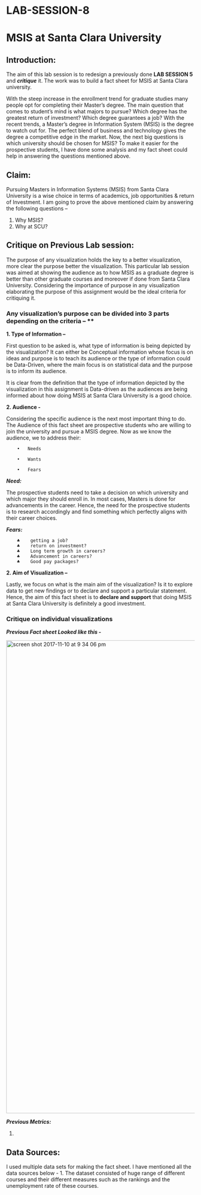 # LAB-SESSION-8
# MSIS at Santa Clara University
## Introduction:
The aim of this lab session is to redesign a previously done **LAB SESSION 5** and _**critique**_ it. The work was to build a fact sheet for MSIS at Santa Clara university. 

With the steep increase in the enrollment trend for graduate studies many people opt for completing their Master’s degree. The main question that comes to student’s mind is what majors to pursue? Which degree has the greatest return of investment? Which degree guarantees a job? With the recent trends, a Master’s degree in Information System (MSIS) is the degree to watch out for. The perfect blend of business and technology gives the degree a competitive edge in the market. Now, the next big questions is which university should be chosen for MSIS? 
To make it easier for the prospective students, I have done some analysis and my fact sheet could help in answering the questions mentioned above.

## Claim:
Pursuing Masters in Information Systems (MSIS) from Santa Clara University is a wise choice in terms of academics, job opportunities & return of Investment. 
I am going to prove the above mentioned claim by answering the following questions – 
1.	Why MSIS?
2.	Why at SCU?


## Critique on Previous Lab session:
The purpose of any visualization holds the key to a better visualization, more clear the purpose better the visualization. This particular lab session was aimed at showing the audience as to how MSIS as a graduate degree is better than other graduate courses and moreover if done from Santa Clara University. Considering the importance of purpose in any visualization elaborating the purpose of this assignment would be the ideal criteria for critiquing it.

### Any visualization’s purpose can be divided into 3 parts depending on the criteria – **

**1.	Type of Information –**

First question to be asked is, what type of information is being depicted by the visualization? It can either be Conceptual information whose focus is on ideas and purpose is to teach its audience or the type of information could be Data-Driven, where the main focus is on statistical data and the purpose is to inform its audience.

 It is clear from the definition that the type of information depicted by the visualization in this assignment is Data-driven as the audiences are being informed about how doing MSIS at Santa Clara University is a good choice.
 
 **2. Audience -**
 
 Considering the specific audience is the next most important thing to do. The Audience of this fact sheet are prospective students who are willing to join the university and pursue a MSIS degree. Now as we know the audience, we to address their: 
 
		•	Needs
		
		•	Wants
		
		•	Fears

_**Need:**_

The prospective students need to take a decision on which university and which major they should enroll in. In most cases, Masters is done for advancements in the career. Hence, the need for the prospective students is to research accordingly and find something which perfectly aligns with their career choices. 

_**Fears:**_

		♣	 getting a job?
		♣	 return on investment?
		♣	 Long term growth in careers? 
		♣	 Advancement in careers?
		♣	 Good pay packages?


**2.	Aim of Visualization –**

Lastly, we focus on what is the main aim of the visualization? Is it to explore data to get new findings or to declare and support a particular statement. Hence, the aim of this fact sheet is to **declare and support** that doing MSIS at Santa Clara University is definitely a good investment.

### Critique on individual visualizations 
 
_**Previous Fact sheet Looked like this -**_

<img width="1262" alt="screen shot 2017-11-10 at 9 34 06 pm" src="https://user-images.githubusercontent.com/32205588/32686698-1071962e-c65f-11e7-96b3-06dc37cbbdb0.png">

_**Previous Metrics:**_

1. 





## Data Sources:
I used multiple data sets for making the fact sheet. I have mentioned all the data sources below -
1. 
The dataset consisted of huge range of different courses and their different measures such as the rankings and the unemployment rate of these courses.


